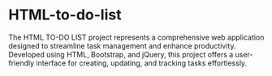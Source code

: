 # HTML-to-do-list
The HTML TO-DO LIST project represents a comprehensive web application designed to streamline task management and enhance productivity. Developed using HTML, Bootstrap, and jQuery, this project offers a user-friendly interface for creating, updating, and tracking tasks effortlessly.
